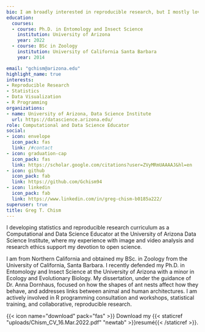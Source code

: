 ```yaml
---
bio: I am broadly interested in reproducible research, but I mostly love playing with visualizations in R...
education:
  courses:
  - course: Ph.D. in Entomology and Insect Science
    institution: University of Arizona
    year: 2022
  - course: BSc in Zoology
    institution: University of California Santa Barbara
    year: 2014

email: "gchism@arizona.edu"
highlight_name: true
interests:
- Reproducible Research
- Statistics 
- Data Visualization
- R Programming
organizations:
- name: University of Arizona, Data Science Institute
  url: https://datascience.arizona.edu/
role: Computational and Data Science Educator
social:
- icon: envelope
  icon_pack: fas
  link: /#contact
- icon: graduation-cap
  icon_pack: fas
  link: https://scholar.google.com/citations?user=ZVyMRmUAAAAJ&hl=en
- icon: github
  icon_pack: fab
  link: https://github.com/Gchism94
- icon: linkedin
  icon_pack: fab
  link: https://www.linkedin.com/in/greg-chism-b0185a222/
superuser: true
title: Greg T. Chism
---
```


I developing statistics and reproducible research curriculum as a Computational and Data Science Educator at the University of Arizona Data Science Institute, where my experience with image and video analysis and research ethics support my devotion to open science. 

I am from Northern California and obtained my BSc. in Zoology from the University of California, Santa Barbara. I recently defended my Ph.D. in Entomology and Insect Science at the University of Arizona with a minor in Ecology and Evolutionary Biology. My dissertation, under the guidance of Dr. Anna Dornhaus, focused on how the shapes of ant nests affect how they behave, and addresses links between animal and human architectures. I am actively involved in R programming consultation and workshops, statistical training, and collaborative, reproducible research.

{{< icon name="download" pack="fas" >}} Download my {{< staticref "uploads/Chism_CV_16.Mar.2022.pdf" "newtab" >}}resumé{{< /staticref >}}.
